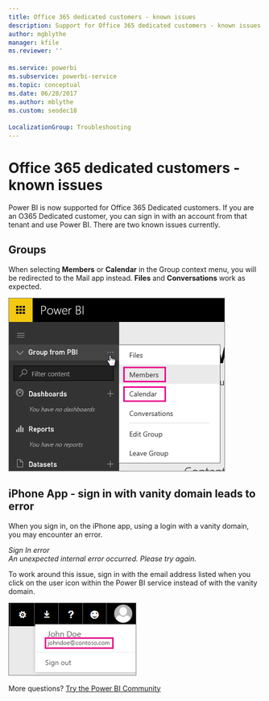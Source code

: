 ```yaml
---
title: Office 365 dedicated customers - known issues
description: Support for Office 365 dedicated customers - known issues. This topic describes issues specific to an Office 365 Dedicated customer. This includes limitations to the group feature as well as the iPhone app with vanity domains.
author: mgblythe
manager: kfile
ms.reviewer: ''

ms.service: powerbi
ms.subservice: powerbi-service
ms.topic: conceptual
ms.date: 06/28/2017
ms.author: mblythe
ms.custom: seodec18

LocalizationGroup: Troubleshooting
---
```

# Office 365 dedicated customers - known issues
Power BI is now supported for Office 365 Dedicated customers.  If you are an O365 Dedicated customer, you can sign in with an account from that tenant and use Power BI. There are two known issues currently.

## Groups
When selecting **Members** or **Calendar** in the Group context menu, you will be redirected to the Mail app instead.  **Files** and **Conversations** work as expected.

![Group from Power BI](media/service-admin-office-365-dedicated-known-issues/group-menu.png)

## iPhone App - sign in with vanity domain leads to error
When you sign in, on the iPhone app, using a login with a vanity domain, you may encounter an error.

*Sign In error*  
*An unexpected internal error occurred. Please try again.*

To work around this issue, sign in with the email address listed when you click on the user icon within the Power BI service instead of with the vanity domain.

![Sign in email](media/service-admin-office-365-dedicated-known-issues/sign-in-address.png)

More questions? [Try the Power BI Community](http://community.powerbi.com/)


